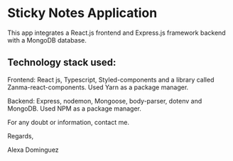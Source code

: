 # Sticky Notes Application

This app integrates a React.js frontend and Express.js framework backend with a MongoDB database.

## Technology stack used:

Frontend: React js, Typescript, Styled-components and a library called Zanma-react-components. Used Yarn as a package manager.

Backend: Express, nodemon, Mongoose, body-parser, dotenv and MongoDB. Used NPM as a package manager.

For any doubt or information, contact me.

<pr/>
Regards,

Alexa Dominguez
